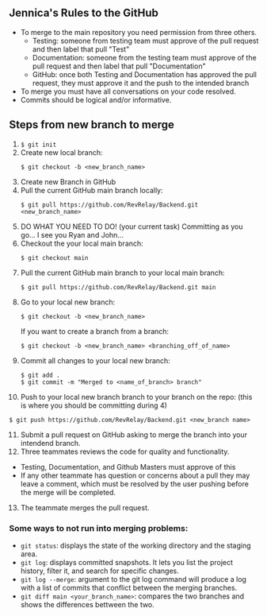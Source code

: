 ## Jennica's Rules to the GitHub
- To merge to the main repository you need permission from three others.
  -  Testing: someone from testing team must approve of the pull request and then label that pull "Test"
  -  Documentation: someone from the testing team must approve of the pull request and then label that pull "Documentation"
  -  GitHub: once both Testing and Documentation has approved the pull request, they must approve it and the push to the intended branch
- To merge you must have all conversations on your code resolved.
- Commits should be logical and/or informative.

## Steps from new branch to merge
1. `$ git init`
2. Create new local branch:
   ```
   $ git checkout -b <new_branch_name>
   ```
3. Create new Branch in GitHub
4. Pull the current GitHub main branch locally:
   ```
   $ git pull https://github.com/RevRelay/Backend.git <new_branch_name>
   ```
5. DO WHAT YOU NEED TO DO! (your current task) Committing as you go... I see you Ryan and John...
6. Checkout the your local main branch:
   ```
   $ git checkout main
   ```
7. Pull the current GitHub main branch to your local main branch:
   ```
   $ git pull https://github.com/RevRelay/Backend.git main
   ```
8. Go to your local new branch:
   ```
   $ git checkout -b <new_branch_name>
   ```
   If you want to create a branch from a branch:
   ```
   $ git checkout -b <new_branch_name> <branching_off_of_name>
   ```
9. Commit all changes to your local new branch:
   ```
   $ git add .
   $ git commit -m "Merged to <name_of_branch> branch"
   ```
10. Push to your local new branch branch to your branch on the repo: (this is where you should be committing during 4)
   ```
   $ git push https://github.com/RevRelay/Backend.git <new_branch name>
   ```
11. Submit a pull request on GitHub asking to merge the branch into your intendend branch.
12. Three teammates reviews the code for quality and functionality.
  - Testing, Documentation, and Github Masters must approve of this
  - If any other teammate has question or concerns about a pull they may leave a comment, which must be resolved by the user pushing before the merge will be completed.
13. The teammate merges the pull request.

### Some ways to not run into merging problems:
- `git status`: displays the state of the working directory and the staging area.
- `git log`: displays committed snapshots. It lets you list the project history, filter it, and search for specific changes.
- `git log --merge`: argument to the git log command will produce a log with a list of commits that conflict between the merging branches.
- `git diff main <your_branch_name>`: compares the two branches and shows the differences bettween the two. 
